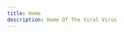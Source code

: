 ```yaml
---
title: Home
description: Home Of The Viral Virus
---
```

<head>
    <meta charset="utf-8">
    <link href="style.css" rel="stylesheet" type="text/css"/>
    <script
            src="https://code.jquery.com/jquery-3.3.1.min.js"
            integrity="sha256-FgpCb/KJQlLNfOu91ta32o/NMZxltwRo8QtmkMRdAu8="
            crossorigin="anonymous"></script>
</head>
<body>
    <div id='console'></div>
</body>

<script src='script.js' type='text/javascript'></script>
<script type='text/javascript'>
    Typer.speed = 3;
    Typer.file = 'kernel.txt';
    Typer.init();
</script>
